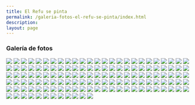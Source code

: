 ```yaml
---
title: El Refu se pinta
permalink: /galeria-fotos-el-refu-se-pinta/index.html
description: 
layout: page
---
```


### Galería de fotos

![](/assets/images/galeria_fotos_el_refu_se_pinta/Secuencia-01.00_00_02_01.Imagen-fija086.00_00_08_01.Imagen-fija002.jpg)
![](/assets/images/galeria_fotos_el_refu_se_pinta/Secuencia_01.00_00_02_01.Imagen-fija086.00_00_11_21.Imagen_fija003.jpg)
![](/assets/images/galeria_fotos_el_refu_se_pinta/Secuencia_01.00_00_02_01.Imagen_fija086.00_00_28_07.Imagen_fija005.jpg)
![](/assets/images/galeria_fotos_el_refu_se_pinta/Secuencia_01.00_00_02_01.Imagen_fija086.00_00_37_11.Imagen_fija006.jpg)
![](/assets/images/galeria_fotos_el_refu_se_pinta/Secuencia_01.00_00_02_01.Imagen_fija086.00_00_47_13.Imagen_fija008.jpg)
![](/assets/images/galeria_fotos_el_refu_se_pinta/Secuencia_01.00_00_02_01.Imagen_fija086.00_00_55_24.Imagen_fija010.jpg)
![](/assets/images/galeria_fotos_el_refu_se_pinta/Secuencia_01.00_00_02_01.Imagen_fija086.00_01_02_14.Imagen_fija011.jpg)
![](/assets/images/galeria_fotos_el_refu_se_pinta/Secuencia_01.00_00_02_01.Imagen_fija086.00_01_06_22.Imagen_fija012.jpg)
![](/assets/images/galeria_fotos_el_refu_se_pinta/Secuencia_01.00_00_02_01.Imagen_fija086.00_01_11_21.Imagen_fija013.jpg)
![](/assets/images/galeria_fotos_el_refu_se_pinta/Secuencia_01.00_00_02_01.Imagen_fija086.00_01_17_12.Imagen_fija014.jpg)
![](/assets/images/galeria_fotos_el_refu_se_pinta/Secuencia_01.00_00_02_01.Imagen_fija086.00_01_22_02.Imagen_fija015.jpg)
![](/assets/images/galeria_fotos_el_refu_se_pinta/Secuencia_01.00_00_02_01.Imagen_fija086.00_01_27_10.Imagen_fija016.jpg)
![](/assets/images/galeria_fotos_el_refu_se_pinta/Secuencia_01.00_00_02_01.Imagen_fija086.00_01_31_09.Imagen_fija017.jpg)
![](/assets/images/galeria_fotos_el_refu_se_pinta/Secuencia_01.00_00_02_01.Imagen_fija086.00_01_42_07.Imagen_fija019.jpg)
![](/assets/images/galeria_fotos_el_refu_se_pinta/Secuencia_01.00_00_02_01.Imagen_fija086.00_01_46_23.Imagen_fija020.jpg)
![](/assets/images/galeria_fotos_el_refu_se_pinta/Secuencia_01.00_00_02_01.Imagen_fija086.00_01_51_22.Imagen_fija021.jpg)
![](/assets/images/galeria_fotos_el_refu_se_pinta/Secuencia_01.00_00_02_01.Imagen_fija086.00_01_56_13.Imagen_fija022.jpg)
![](/assets/images/galeria_fotos_el_refu_se_pinta/Secuencia_01.00_00_02_01.Imagen_fija086.00_02_06_18.Imagen_fija024.jpg)
![](/assets/images/galeria_fotos_el_refu_se_pinta/Secuencia_01.00_00_02_01.Imagen_fija086.00_02_12_04.Imagen_fija025.jpg)
![](/assets/images/galeria_fotos_el_refu_se_pinta/Secuencia_01.00_00_02_01.Imagen_fija086.00_02_15_14.Imagen_fija026.jpg)
![](/assets/images/galeria_fotos_el_refu_se_pinta/Secuencia_01.00_00_02_01.Imagen_fija086.00_02_21_00.Imagen_fija027.jpg)
![](/assets/images/galeria_fotos_el_refu_se_pinta/Secuencia_01.00_00_02_01.Imagen_fija086.00_02_30_14.Imagen_fija029.jpg)
![](/assets/images/galeria_fotos_el_refu_se_pinta/Secuencia_01.00_00_02_01.Imagen_fija086.00_02_36_17.Imagen_fija030.jpg)
![](/assets/images/galeria_fotos_el_refu_se_pinta/Secuencia_01.00_00_02_01.Imagen_fija086.00_02_41_11.Imagen_fija031.jpg)
![](/assets/images/galeria_fotos_el_refu_se_pinta/Secuencia_01.00_00_02_01.Imagen_fija086.00_02_46_22.Imagen_fija032.jpg)
![](/assets/images/galeria_fotos_el_refu_se_pinta/Secuencia_01.00_00_02_01.Imagen_fija086.00_02_52_09.Imagen_fija033.jpg)
![](/assets/images/galeria_fotos_el_refu_se_pinta/Secuencia_01.00_00_02_01.Imagen_fija086.00_02_57_03.Imagen_fija034.jpg)
![](/assets/images/galeria_fotos_el_refu_se_pinta/Secuencia_01.00_00_02_01.Imagen_fija086.00_03_00_13.Imagen_fija035.jpg)
![](/assets/images/galeria_fotos_el_refu_se_pinta/Secuencia_01.00_00_02_01.Imagen_fija086.00_03_06_16.Imagen_fija036.jpg)
![](/assets/images/galeria_fotos_el_refu_se_pinta/Secuencia_01.00_00_02_01.Imagen_fija086.00_03_12_20.Imagen_fija037.jpg)
![](/assets/images/galeria_fotos_el_refu_se_pinta/Secuencia_01.00_00_02_01.Imagen_fija086.00_03_32_13.Imagen_fija041.jpg)
![](/assets/images/galeria_fotos_el_refu_se_pinta/Secuencia_01.00_00_02_01.Imagen_fija086.00_03_37_08.Imagen_fija042.jpg)
![](/assets/images/galeria_fotos_el_refu_se_pinta/Secuencia_01.00_00_02_01.Imagen_fija086.00_03_45_12.Imagen_fija045.jpg)
![](/assets/images/galeria_fotos_el_refu_se_pinta/Secuencia_01.00_00_02_01.Imagen_fija086.00_03_52_07.Imagen_fija046.jpg)
![](/assets/images/galeria_fotos_el_refu_se_pinta/Secuencia_01.00_00_02_01.Imagen_fija086.00_03_59_03.Imagen_fija047.jpg)
![](/assets/images/galeria_fotos_el_refu_se_pinta/Secuencia_01.00_00_02_01.Imagen_fija086.00_04_01_21.Imagen_fija048.jpg)
![](/assets/images/galeria_fotos_el_refu_se_pinta/Secuencia_01.00_00_02_01.Imagen_fija086.00_04_07_07.Imagen_fija049.jpg)
![](/assets/images/galeria_fotos_el_refu_se_pinta/Secuencia_01.00_00_02_01.Imagen_fija086.00_04_12_01.Imagen_fija050.jpg)
![](/assets/images/galeria_fotos_el_refu_se_pinta/Secuencia_01.00_00_02_01.Imagen_fija086.00_04_15_11.Imagen_fija051.jpg)
![](/assets/images/galeria_fotos_el_refu_se_pinta/Secuencia_01.00_00_02_01.Imagen_fija086.00_04_46_13.Imagen_fija057.jpg)
![](/assets/images/galeria_fotos_el_refu_se_pinta/Secuencia_01.00_00_02_01.Imagen_fija086.00_04_52_16.Imagen_fija058.jpg)
![](/assets/images/galeria_fotos_el_refu_se_pinta/Secuencia_01.00_00_02_01.Imagen_fija086.00_04_57_23.Imagen_fija059.jpg)
![](/assets/images/galeria_fotos_el_refu_se_pinta/Secuencia_01.00_00_02_01.Imagen_fija086.00_05_06_17.Imagen_fija061.jpg)
![](/assets/images/galeria_fotos_el_refu_se_pinta/Secuencia_01.00_00_02_01.Imagen_fija086.00_05_11_24.Imagen_fija062.jpg)
![](/assets/images/galeria_fotos_el_refu_se_pinta/Secuencia_01.00_00_02_01.Imagen_fija086.00_05_17_05.Imagen_fija063.jpg)
![](/assets/images/galeria_fotos_el_refu_se_pinta/Secuencia_01.00_00_02_01.Imagen_fija086.00_05_21_15.Imagen_fija064.jpg)
![](/assets/images/galeria_fotos_el_refu_se_pinta/Secuencia_01.00_00_02_01.Imagen_fija086.00_05_25_02.Imagen_fija065.jpg)
![](/assets/images/galeria_fotos_el_refu_se_pinta/Secuencia_01.00_00_02_01.Imagen_fija086.00_05_31_06.Imagen_fija066.jpg)
![](/assets/images/galeria_fotos_el_refu_se_pinta/Secuencia_01.00_00_02_01.Imagen_fija086.00_05_37_09.Imagen_fija067.jpg)
![](/assets/images/galeria_fotos_el_refu_se_pinta/Secuencia_01.00_00_02_01.Imagen_fija086.00_05_41_19.Imagen_fija068.jpg)
![](/assets/images/galeria_fotos_el_refu_se_pinta/Secuencia_01.00_00_02_01.Imagen_fija086.00_05_48_19.Imagen_fija069.jpg)
![](/assets/images/galeria_fotos_el_refu_se_pinta/Secuencia_01.00_00_02_01.Imagen_fija086.00_05_54_23.Imagen_fija070.jpg)
![](/assets/images/galeria_fotos_el_refu_se_pinta/Secuencia_01.00_00_02_01.Imagen_fija086.00_05_57_14.Imagen_fija071.jpg)
![](/assets/images/galeria_fotos_el_refu_se_pinta/Secuencia_01.00_00_02_01.Imagen_fija086.00_06_01_01.Imagen_fija072.jpg)
![](/assets/images/galeria_fotos_el_refu_se_pinta/Secuencia_01.00_00_02_01.Imagen_fija086.00_06_08_02.Imagen_fija073.jpg)
![](/assets/images/galeria_fotos_el_refu_se_pinta/Secuencia_01.00_00_02_01.Imagen_fija086.00_06_10_18.Imagen_fija074.jpg)
![](/assets/images/galeria_fotos_el_refu_se_pinta/Secuencia_01.00_00_02_01.Imagen_fija086.00_06_16_21.Imagen_fija075.jpg)
![](/assets/images/galeria_fotos_el_refu_se_pinta/Secuencia_01.00_00_02_01.Imagen_fija086.00_06_20_09.Imagen_fija076.jpg)
![](/assets/images/galeria_fotos_el_refu_se_pinta/Secuencia_01.00_00_02_01.Imagen_fija086.00_06_29_03.Imagen_fija077.jpg)
![](/assets/images/galeria_fotos_el_refu_se_pinta/Secuencia_01.00_00_02_01.Imagen_fija086.00_06_37_00.Imagen_fija079.jpg)
![](/assets/images/galeria_fotos_el_refu_se_pinta/Secuencia_01.00_00_02_01.Imagen_fija086.00_06_41_10.Imagen_fija080.jpg)
![](/assets/images/galeria_fotos_el_refu_se_pinta/Secuencia_01.00_00_02_01.Imagen_fija086.00_06_46_16.Imagen_fija081.jpg)
![](/assets/images/galeria_fotos_el_refu_se_pinta/Secuencia_01.00_00_02_01.Imagen_fija086.00_06_51_01.Imagen_fija082.jpg)
![](/assets/images/galeria_fotos_el_refu_se_pinta/Secuencia_01.00_00_02_01.Imagen_fija086.00_07_01_14.Imagen_fija084.jpg)
![](/assets/images/galeria_fotos_el_refu_se_pinta/Secuencia_01.00_00_02_01.Imagen_fija086.00_07_12_02.Imagen_fija086.jpg)
![](/assets/images/galeria_fotos_el_refu_se_pinta/Secuencia_01.00_00_02_01.Imagen_fija086.00_07_16_12.Imagen_fija087.jpg)
![](/assets/images/galeria_fotos_el_refu_se_pinta/Secuencia_01.00_00_02_01.Imagen_fija086.00_07_35_19.Imagen_fija089.jpg)
![](/assets/images/galeria_fotos_el_refu_se_pinta/Secuencia_01.00_00_02_01.Imagen_fija086.00_07_49_10.Imagen_fija091.jpg)
![](/assets/images/galeria_fotos_el_refu_se_pinta/Secuencia_01.00_00_02_01.Imagen_fija086.00_07_57_02.Imagen_fija093.jpg)
![](/assets/images/galeria_fotos_el_refu_se_pinta/Secuencia_01.00_00_02_01.Imagen_fija086.00_08_01_08.Imagen_fija094.jpg)
![](/assets/images/galeria_fotos_el_refu_se_pinta/Secuencia_01.00_00_02_01.Imagen_fija086.00_08_05_15.Imagen_fija095.jpg)
![](/assets/images/galeria_fotos_el_refu_se_pinta/Secuencia_01.00_00_02_01.Imagen_fija086.00_08_11_14.Imagen_fija096.jpg)
![](/assets/images/galeria_fotos_el_refu_se_pinta/Secuencia_01.00_00_02_01.Imagen_fija086.00_08_16_17.Imagen_fija097.jpg)
![](/assets/images/galeria_fotos_el_refu_se_pinta/Secuencia_01.00_00_02_01.Imagen_fija086.00_08_22_16.Imagen_fija098.jpg)
![](/assets/images/galeria_fotos_el_refu_se_pinta/Secuencia_01.00_00_02_01.Imagen_fija086.00_08_55_23.Imagen_fija100.jpg)
![](/assets/images/galeria_fotos_el_refu_se_pinta/Secuencia_01.00_00_02_01.Imagen_fija086.00_09_01_22.Imagen_fija101.jpg)
![](/assets/images/galeria_fotos_el_refu_se_pinta/Secuencia_01.00_00_02_01.Imagen_fija086.00_09_12_03.Imagen_fija103.jpg)
![](/assets/images/galeria_fotos_el_refu_se_pinta/Secuencia_01.00_00_02_01.Imagen_fija086.00_09_26_15.Imagen_fija106.jpg)
![](/assets/images/galeria_fotos_el_refu_se_pinta/Secuencia_01.00_00_02_01.Imagen_fija086.00_09_31_18.Imagen_fija107.jpg)
![](/assets/images/galeria_fotos_el_refu_se_pinta/Secuencia_01.00_00_02_01.Imagen_fija086.00_09_42_20.Imagen_fija109.jpg)
![](/assets/images/galeria_fotos_el_refu_se_pinta/Secuencia_01.00_00_02_01.Imagen_fija086.00_09_55_24.Imagen_fija112.jpg)
![](/assets/images/galeria_fotos_el_refu_se_pinta/Secuencia_01.00_00_02_01.Imagen_fija086.00_10_07_22.Imagen_fija114.jpg)
![](/assets/images/galeria_fotos_el_refu_se_pinta/Secuencia_01.00_00_02_01.Imagen_fija086.00_10_12_04.Imagen_fija115.jpg)
![](/assets/images/galeria_fotos_el_refu_se_pinta/Secuencia_01.00_00_02_01.Imagen_fija086.00_10_37_18.Imagen_fija119.jpg)
![](/assets/images/galeria_fotos_el_refu_se_pinta/Secuencia_01.00_00_02_01.Imagen_fija086.00_10_48_20.Imagen_fija121.jpg)
![](/assets/images/galeria_fotos_el_refu_se_pinta/Secuencia_01.00_00_02_01.Imagen_fija086.00_11_05_00.Imagen_fija125.jpg)
![](/assets/images/galeria_fotos_el_refu_se_pinta/Secuencia_01.00_00_02_01.Imagen_fija086.00_12_03_00.Imagen_fija133.jpg)
![](/assets/images/galeria_fotos_el_refu_se_pinta/Secuencia_01.00_00_02_01.Imagen_fija086.00_12_13_05.Imagen_fija134.jpg)
![](/assets/images/galeria_fotos_el_refu_se_pinta/Secuencia_01.00_00_02_01.Imagen_fija086.00_12_20_22.Imagen_fija135.jpg)
![](/assets/images/galeria_fotos_el_refu_se_pinta/Secuencia_01.00_00_02_01.Imagen_fija086.00_12_27_18.Imagen_fija136.jpg)
![](/assets/images/galeria_fotos_el_refu_se_pinta/Secuencia_01.00_00_02_01.Imagen_fija086.00_12_31_03.Imagen_fija137.jpg)
![](/assets/images/galeria_fotos_el_refu_se_pinta/Secuencia_01.00_00_02_01.Imagen_fija086.00_12_39_16.Imagen_fija138.jpg)
![](/assets/images/galeria_fotos_el_refu_se_pinta/Secuencia_01.00_00_02_01.Imagen_fija086.00_12_53_07.Imagen_fija141.jpg)
![](/assets/images/galeria_fotos_el_refu_se_pinta/Secuencia_01.00_00_02_01.Imagen_fija086.00_13_08_16.Imagen_fija144.jpg)
![](/assets/images/galeria_fotos_el_refu_se_pinta/Secuencia_01.00_00_02_01.Imagen_fija086.00_13_18_00.Imagen_fija146.jpg)
![](/assets/images/galeria_fotos_el_refu_se_pinta/Secuencia_01.00_00_02_01.Imagen_fija086.00_13_33_18.Imagen_fija149.jpg)
![](/assets/images/galeria_fotos_el_refu_se_pinta/Secuencia_01.00_00_02_01.Imagen_fija086.00_13_41_10.Imagen_fija151.jpg)
![](/assets/images/galeria_fotos_el_refu_se_pinta/Secuencia_01.00_00_02_01.Imagen_fija086.00_13_46_13.Imagen_fija152.jpg)
![](/assets/images/galeria_fotos_el_refu_se_pinta/Secuencia_01.00_00_02_01.Imagen_fija086.00_13_52_12.Imagen_fija153.jpg)
![](/assets/images/galeria_fotos_el_refu_se_pinta/Secuencia_01.00_00_02_01.Imagen_fija086.00_13_55_22.Imagen_fija154.jpg)
![](/assets/images/galeria_fotos_el_refu_se_pinta/Secuencia_01.00_00_02_01.Imagen_fija086.00_14_09_13.Imagen_fija156.jpg)
![](/assets/images/galeria_fotos_el_refu_se_pinta/Secuencia_01.00_00_02_01.Imagen_fija086.00_14_13_20.Imagen_fija157.jpg)
![](/assets/images/galeria_fotos_el_refu_se_pinta/Secuencia_01.00_00_02_01.Imagen_fija086.00_14_19_19.Imagen_fija158.jpg)
![](/assets/images/galeria_fotos_el_refu_se_pinta/Secuencia_01.00_00_02_01.Imagen_fija086.00_14_43_20.Imagen_fija163.jpg)
![](/assets/images/galeria_fotos_el_refu_se_pinta/Secuencia_01.00_00_02_01.Imagen_fija086.00_14_47_05.Imagen_fija164.jpg)
![](/assets/images/galeria_fotos_el_refu_se_pinta/Secuencia_01.00_00_02_01.Imagen_fija086.00_14_54_22.Imagen_fija165.jpg)
![](/assets/images/galeria_fotos_el_refu_se_pinta/Secuencia_01.00_00_02_01.Imagen_fija086.00_14_58_07.Imagen_fija166.jpg)
![](/assets/images/galeria_fotos_el_refu_se_pinta/Secuencia_01.00_00_02_01.Imagen_fija086.00_15_07_17.Imagen_fija168.jpg)
![](/assets/images/galeria_fotos_el_refu_se_pinta/Secuencia_01.00_00_02_01.Imagen_fija086.00_15_13_16.Imagen_fija169.jpg)
![](/assets/images/galeria_fotos_el_refu_se_pinta/Secuencia_01.00_00_02_01.Imagen_fija086.00_15_17_01.Imagen_fija170.jpg)
![](/assets/images/galeria_fotos_el_refu_se_pinta/Secuencia_01.00_00_02_01.Imagen_fija086.00_15_23_00.Imagen_fija171.jpg)
![](/assets/images/galeria_fotos_el_refu_se_pinta/Secuencia_01.00_00_02_01.Imagen_fija086.00_15_27_07.Imagen_fija172.jpg)
![](/assets/images/galeria_fotos_el_refu_se_pinta/Secuencia_01.00_00_02_01.Imagen_fija086.00_15_31_14.Imagen_fija173.jpg)
![](/assets/images/galeria_fotos_el_refu_se_pinta/Secuencia_01.00_00_02_01.Imagen_fija086.00_15_37_13.Imagen_fija174.jpg)
![](/assets/images/galeria_fotos_el_refu_se_pinta/Secuencia_01.00_00_02_01.Imagen_fija086.00_15_48_15.Imagen_fija176.jpg)
![](/assets/images/galeria_fotos_el_refu_se_pinta/Secuencia_01.00_00_02_01.Imagen_fija086.00_15_57_24.Imagen_fija178.jpg)
![](/assets/images/galeria_fotos_el_refu_se_pinta/Secuencia_01.00_00_02_01.Imagen_fija086.00_16_02_06.Imagen_fija179.jpg)
![](/assets/images/galeria_fotos_el_refu_se_pinta/Secuencia_01.00_00_02_01.Imagen_fija086.00_16_09_01.Imagen_fija180.jpg)
![](/assets/images/galeria_fotos_el_refu_se_pinta/Secuencia_01.00_00_02_01.Imagen_fija086.00_16_13_08.Imagen_fija181.jpg)
![](/assets/images/galeria_fotos_el_refu_se_pinta/Secuencia_01.00_00_02_01.Imagen_fija086.00_16_22_17.Imagen_fija183.jpg)
![](/assets/images/galeria_fotos_el_refu_se_pinta/Secuencia_01.00_00_02_01.Imagen_fija086.00_17_06_05.Imagen_fija192.jpg)
![](/assets/images/galeria_fotos_el_refu_se_pinta/Secuencia_01.00_00_02_01.Imagen_fija086.00_17_47_03.Imagen_fija200.jpg)
![](/assets/images/galeria_fotos_el_refu_se_pinta/Secuencia_01.00_00_02_01.Imagen_fija086.00_17_52_06.Imagen_fija201.jpg)
![](/assets/images/galeria_fotos_el_refu_se_pinta/Secuencia_01.00_00_02_01.Imagen_fija086.00_18_01_15.Imagen_fija202.jpg)
![](/assets/images/galeria_fotos_el_refu_se_pinta/Secuencia_01.00_00_02_01.Imagen_fija086.00_18_07_14.Imagen_fija203.jpg)
![](/assets/images/galeria_fotos_el_refu_se_pinta/Secuencia_01.00_00_02_01.Imagen_fija086.00_18_22_23.Imagen_fija206.jpg)
![](/assets/images/galeria_fotos_el_refu_se_pinta/Secuencia_01.00_00_02_01.Imagen_fija086.00_18_33_04.Imagen_fija208.jpg)
![](/assets/images/galeria_fotos_el_refu_se_pinta/Secuencia_01.00_00_02_01.Imagen_fija086.00_18_38_07.Imagen_fija209.jpg)
![](/assets/images/galeria_fotos_el_refu_se_pinta/Secuencia_01.00_00_02_01.Imagen_fija086.00_18_41_17.Imagen_fija210.jpg)
![](/assets/images/galeria_fotos_el_refu_se_pinta/Secuencia_01.00_00_02_01.Imagen_fija086.00_19_36_23.Imagen_fija222.jpg)
![](/assets/images/galeria_fotos_el_refu_se_pinta/Secuencia_01.00_00_02_01.Imagen_fija086.00_19_40_09.Imagen_fija223.jpg)
![](/assets/images/galeria_fotos_el_refu_se_pinta/Secuencia_01.00_00_02_01.Imagen_fija086.00_20_05_23.Imagen_fija228.jpg)
![](/assets/images/galeria_fotos_el_refu_se_pinta/Secuencia_01.00_00_02_01.Imagen_fija086.00_20_17_22.Imagen_fija230.jpg)
![](/assets/images/galeria_fotos_el_refu_se_pinta/Secuencia_01.00_00_02_01.Imagen_fija086.00_20_27_06.Imagen_fija232.jpg)
![](/assets/images/galeria_fotos_el_refu_se_pinta/Secuencia_01.00_00_02_01.Imagen_fija086.00_20_34_01.Imagen_fija233.jpg)
![](/assets/images/galeria_fotos_el_refu_se_pinta/Secuencia_01.00_00_02_01.Imagen_fija086.00_20_39_04.Imagen_fija234.jpg)
![](/assets/images/galeria_fotos_el_refu_se_pinta/Secuencia_01.00_00_02_01.Imagen_fija086.00_20_52_20.Imagen_fija237.jpg)

